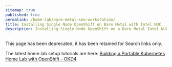 ```yaml
---
sitemap: true
published: true
permalink: /home-lab/bare-metal-sno-workstation/
title: Installing Single Node OpenShift on Bare Metal with Intel NUC
description: Installing Single Node OpenShift on a Bare Metal Intel NUC with OKD
---
```

This page has been deprecated, it has been retained for Search links only.

The latest home lab setup tutorials are here: [Building a Portable Kubernetes Home Lab with OpenShift - OKD4](/home-lab/lab-intro/)
